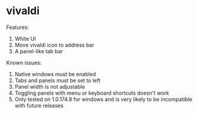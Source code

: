 # vivaldi

Features:

1. White UI
2. Move vivaldi icon to address bar
3. A panel-like tab bar

Known issues:

1. Native windows must be enabled
2. Tabs and panels must be set to left
3. Panel width is not adjustable
4. Toggling panels with menu or keyboard shortcuts doesn't work
5. Only tested on 1.0.174.8 for windows and is very likely to be incompatible with future releases
